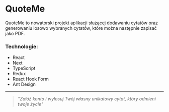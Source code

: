 # QuoteMe

QuoteMe to nowatorski projekt aplikacji służącej dodawaniu cytatów oraz generowaniu losowo wybranych cytatów, które można następnie zapisać jako PDF.

### Technologie:

- React
- Next
- TypeScript
- Redux
- React Hook Form
- Ant Design

---

> _"Załóż konto i wylosuj Twój własny unikatowy cytat, który odmieni twoje życie"_
